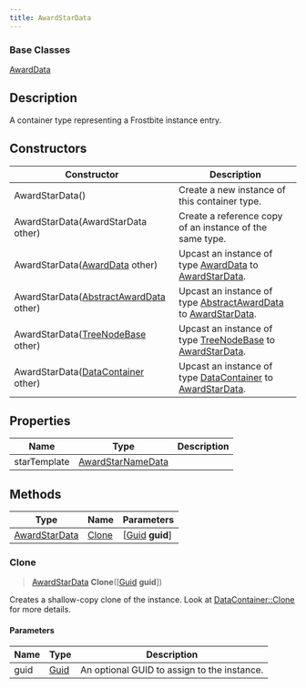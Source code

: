 ```yaml
---
title: AwardStarData
---
```

### Base Classes

[AwardData](AwardData)

## Description

A container type representing a Frostbite instance entry.

## Constructors

| Constructor                                                              | Description                                                                                                       |
| ------------------------------------------------------------------------ | ----------------------------------------------------------------------------------------------------------------- |
| AwardStarData()                                                          | Create a new instance of this container type.                                                                     |
| AwardStarData(AwardStarData other)                                       | Create a reference copy of an instance of the same type.                                                          |
| AwardStarData([AwardData](AwardData) other)                              | Upcast an instance of type [AwardData](AwardData) to [AwardStarData](AwardStarData).                              |
| AwardStarData([AbstractAwardData](AbstractAwardData) other)              | Upcast an instance of type [AbstractAwardData](AbstractAwardData) to [AwardStarData](AwardStarData).              |
| AwardStarData([TreeNodeBase](TreeNodeBase) other)                        | Upcast an instance of type [TreeNodeBase](TreeNodeBase) to [AwardStarData](AwardStarData).                        |
| AwardStarData([DataContainer](/vext/ref/shared/class/datacontainer) other) | Upcast an instance of type [DataContainer](/vext/ref/shared/class/datacontainer) to [AwardStarData](AwardStarData). |

## Properties

| Name         | Type                                   | Description |
| ------------ | -------------------------------------- | ----------- |
| starTemplate | [AwardStarNameData](AwardStarNameData) |             |

## Methods

| Type                           | Name            | Parameters                                     |
| ------------------------------ | --------------- | ---------------------------------------------- |
| [AwardStarData](AwardStarData) | [Clone](#clone) | \[[Guid](/vext/ref/shared/class/guid) **guid**\] |

### Clone

> [AwardStarData](AwardStarData) **Clone**(\[[Guid](/vext/ref/shared/class/guid) **guid**\])

Creates a shallow-copy clone of the instance. Look at [DataContainer::Clone](/vext/ref/shared/class/datacontainer#clone) for more details.

#### Parameters

| Name | Type         | Description                                 |
| ---- | ------------ | ------------------------------------------- |
| guid | [Guid](Guid) | An optional GUID to assign to the instance. |
